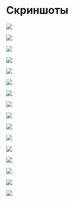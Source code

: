 # Скриншоты

![](images/screenshots/Screenshot_4.png)

![](images/screenshots/Screenshot_5.png)

![](images/screenshots/Screenshot_6.png)

![](images/screenshots/Screenshot_7.png)

![](images/screenshots/Screenshot_8.png)

![](images/screenshots/Screenshot_9.png)

![](images/screenshots/Screenshot_10.png)

![](images/screenshots/Screenshot_11.png)

![](images/screenshots/Screenshot_12.png)

![](images/screenshots/Screenshot_13.png)

![](images/screenshots/Screenshot_14.png)

![](images/screenshots/Screenshot_15.png)

![](images/screenshots/Screenshot_16.png)

![](images/screenshots/Screenshot_17.png)

![](images/screenshots/Screenshot_18.png)

![](images/screenshots/Screenshot_19.png)




